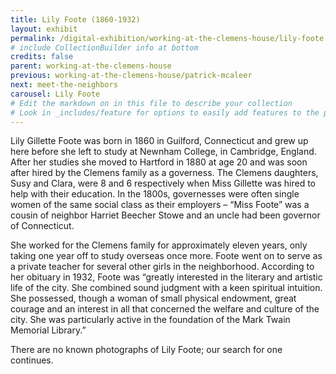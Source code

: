 ```yaml
---
title: Lily Foote (1860-1932)
layout: exhibit
permalink: /digital-exhibition/working-at-the-clemens-house/lily-foote.html
# include CollectionBuilder info at bottom
credits: false
parent: working-at-the-clemens-house
previous: working-at-the-clemens-house/patrick-mcaleer
next: meet-the-neighbors
carousel: Lily Foote
# Edit the markdown on in this file to describe your collection
# Look in _includes/feature for options to easily add features to the page
---
```



Lily Gillette Foote was born in 1860 in Guilford, Connecticut and grew up here before she left to study at Newnham College, in Cambridge, England. After her studies she moved to Hartford in 1880 at age 20 and was soon after hired by the Clemens family as a governess. The Clemens daughters, Susy and Clara, were 8 and 6 respectively when Miss Gillette was hired to help with their education. In the 1800s, governesses were often single women of the same social class as their employers – “Miss Foote” was a cousin of neighbor Harriet Beecher Stowe and an uncle had been governor of Connecticut. 

She worked for the Clemens family for approximately eleven years, only taking one year off to study overseas once more. Foote went on to serve as a private teacher for several other girls in the neighborhood. According to her obituary in 1932, Foote was “greatly interested in the literary and artistic life of the city. She combined sound judgment with a keen spiritual intuition. She possessed, though a woman of small physical endowment, great courage and an interest in all that concerned the welfare and culture of the city. She was particularly active in the foundation of the Mark Twain Memorial Library.”  

There are no known photographs of Lily Foote; our search for one continues.
